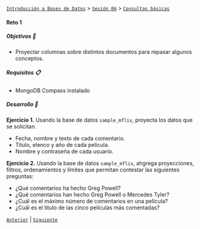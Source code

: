 [`Introducción a Bases de Datos`](../../../README.md) > [`Sesión 06`](../../README.md) > [`Consultas básicas`](../README.md)

#### Reto 1

##### Objetivos 🎯

- Proyectar columnas sobre distintos documentos para repasar algunos conceptos.

##### Requisitos 📋

- MongoDB Compass instalado

##### Desarrollo 🚀

**Ejercicio 1.** Usando la base de datos `sample_mflix`, proyecta los datos que se solicitan.

- Fecha, nombre y texto de cada comentario.
- Título, elenco y año de cada película.
- Nombre y contraseña de cada usuario.

**Ejercicio 2.** Usando la base de datos `sample_mflix`, ahgrega proyecciones, filtros, ordenamientos y límites que permitan contestar las siguientes preguntas:

- ¿Qué comentarios ha hecho Greg Powell?
- ¿Qué comentarios han hecho Greg Powell o Mercedes Tyler?
- ¿Cuál es el máximo número de comentarios en una película?
- ¿Cuál es el título de las cinco películas más comentadas?


[`Anterior`](../ejemplo03/README.md) | [`Siguiente`](../../tema04/README.md)
